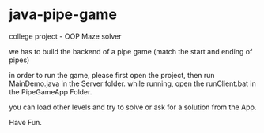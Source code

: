 # java-pipe-game
college project - OOP Maze solver


we has to build the backend of a pipe game (match the start and ending of pipes)

in order to run the game, please first open the project, then run MainDemo.java in the Server folder.
while running, open the runClient.bat in the PipeGameApp Folder.

you can load other levels and try to solve or ask for a solution from the App.

Have Fun.
